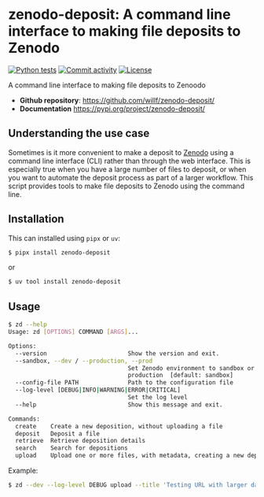 # zenodo-deposit: A command line interface to making file deposits to Zenodo

[![Python tests](https://github.com/willf/zenodo-deposit/actions/workflows/test.yml/badge.svg)](https://github.com/willf/zenodo-deposit/actions/workflows/test.yml)
[![Commit activity](https://img.shields.io/github/commit-activity/m/willf/zenodo-deposit)](https://img.shields.io/github/commit-activity/m/willf/zenodo-deposit)
[![License](https://img.shields.io/github/license/willf/zenodo-deposit)](https://img.shields.io/github/license/willf/zenodo-deposit)

A command line interface to making file deposits to Zenoodo

- **Github repository**: <https://github.com/willf/zenodo-deposit/>
- **Documentation** <https://pypi.org/project/zenodo-deposit/>

## Understanding the use case

Sometimes is it more convenient to make a deposit to [Zenodo](https://zenodo.org) using a
command line interface (CLI) rather than through the web interface. This
is especially true when you have a large number of files to deposit, or
when you want to automate the deposit process as part of a larger workflow.
This script provides tools to make file deposits to Zenodo using
the command line.

## Installation

This can installed using `pipx` or `uv`:

```bash
$ pipx install zenodo-deposit
```

or

```bash
$ uv tool install zenodo-deposit
```

## Usage

```bash
$ zd --help
Usage: zd [OPTIONS] COMMAND [ARGS]...

Options:
  --version                       Show the version and exit.
  --sandbox, --dev / --production, --prod
                                  Set Zenodo environment to sandbox or
                                  production  [default: sandbox]
  --config-file PATH              Path to the configuration file
  --log-level [DEBUG|INFO|WARNING|ERROR|CRITICAL]
                                  Set the log level
  --help                          Show this message and exit.

Commands:
  create    Create a new deposition, without uploading a file
  deposit   Deposit a file
  retrieve  Retrieve deposition details
  search    Search for depositions
  upload    Upload one or more files, with metadata, creating a new deposit

```

Example:

```bash
$ zd --dev --log-level DEBUG upload --title 'Testing URL with larger dataset' --type 'dataset' --keywords 'rmp, epa' --name 'Fitzgerald, Will' --affiliation 'EDGI' --description 'Location database' --metadata metadata.toml https://edg.epa.gov/EPADataCommons/public/OA/EPA_SmartLocationDatabase_V3_Jan_2021_Final.csv
```
